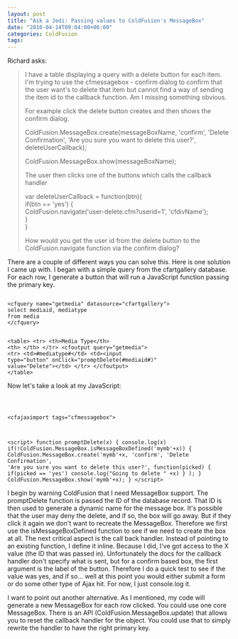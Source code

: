 ```yaml
---
layout: post
title: "Ask a Jedi: Passing values to ColdFusion's MessageBox"
date: "2010-04-14T09:04:00+06:00"
categories: ColdFusion 
tags: 
---
```


Richard asks:
<p>
<blockquote>
I have a table displaying a query with a delete button for each item. I'm trying to use the cfmessagebox - confirm dialog to confirm that the user want's to delete that item but cannot find a way of sending the item id to the callback function. Am I missing something obvious.
<p/>
For example click the delete button creates and then shows the confirm dialog.
<p/>
ColdFusion.MessageBox.create(messageBoxName, 'confirm', 'Delete Confirmation', 'Are you sure you want to delete this user?', deleteUserCallback);
<p/>
ColdFusion.MessageBox.show(messageBoxName);
<p/>
The user then clicks one of the buttons which calls the callback handler
<p/>
var deleteUserCallback = function(btn){<br/>
       if(btn == 'yes') {<br/>
             ColdFusion.navigate('user-delete.cfm?userid=1', 'cfdivName');<br/>
       }<br/>
}<br/>
<p/>
How would you get the user id from the delete button to the ColdFusion.navigate function via the confirm dialog?
</blockquote>
<p/>
<!--more-->
There are a couple of different ways you can solve this. Here is one solution I came up with. I began with a simple query from the cfartgallery database. For each row, I generate a button that will run a JavaScript function passing the primary key.
<p>
<code>
&lt;cfquery name="getmedia" datasource="cfartgallery"&gt;
select mediaid, mediatype
from media
&lt;/cfquery&gt;

&lt;table&gt;
	&lt;tr&gt;
		&lt;th&gt;Media Type&lt;/th&gt;
		&lt;th&gt; &lt;/th&gt;
	&lt;/tr&gt;
	&lt;cfoutput query="getmedia"&gt;
	&lt;tr&gt;
		&lt;td&gt;#mediatype#&lt;/td&gt;
		&lt;td&gt;&lt;input type="button" onClick="promptDelete(#mediaid#)" value="Delete"&gt;&lt;/td&gt;
	&lt;/tr&gt;
	&lt;/cfoutput&gt;
&lt;/table&gt;
</code>
<p>
Now let's take a look at my JavaScript:
<p>
<code>

&lt;cfajaximport tags="cfmessagebox"&gt;

&lt;script&gt;
function promptDelete(x) {
	console.log(x)
	if(!ColdFusion.MessageBox.isMessageBoxDefined('mymb'+x)) {
		ColdFusion.MessageBox.create('mymb'+x, 'confirm', 'Delete Confirmation', 'Are you sure you want to delete this user?', 
			function(picked) { 
				if(picked == 'yes') console.log("Going to delete " +x) 
			}
			);
	}
	ColdFusion.MessageBox.show('mymb'+x);
}
&lt;/script&gt;
</code>
<p>
I begin by warning ColdFusion that I need MessageBox support. The promptDelete function is passed the ID of the database record. That ID is then used to generate a dynamic name for the message box. It's possible that the user may deny the delete, and if so, the box will go away. But if they click it again we don't want to recreate the MessageBox. Therefore we first use the isMessageBoxDefined function to see if we need to create the box at all. The next critical aspect is the call back handler. Instead of pointing to an existing function, I define it inline. Because I did, I've got access to the X value (the ID that was passed in). Unfortunately the docs for the callback handler don't specify what is sent, but for a confirm based box, the first argument is the label of the button. Therefore I do a quick test to see if the value was yes, and if so... well at this point you would either submit a form or do some other type of Ajax hit. For now, I just console.log it.
<p>
I want to point out another alternative. As I mentioned, my code will generate a new MessageBox for each row clicked. You could use one core MessageBox. There is an API (ColdFusion.MessageBox.update) that allows you to reset the callback handler for the object. You could use that to simply rewrite the handler to have the right primary key.